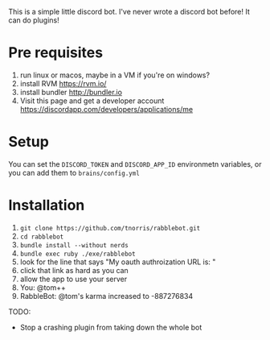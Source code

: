 This is a simple little discord bot. I've never wrote a discord bot before! It can do plugins!

# Pre requisites
1. run linux or macos, maybe in a VM if you're on windows?
2. install RVM <https://rvm.io/>
3. install bundler <http://bundler.io>
4. Visit this page and get a developer account https://discordapp.com/developers/applications/me

# Setup
You can set the `DISCORD_TOKEN` and `DISCORD_APP_ID` environmetn variables, or you can add them to `brains/config.yml`

# Installation
1. `git clone https://github.com/tnorris/rabblebot.git`
2. `cd rabblebot`
3. `bundle install --without nerds`
4. `bundle exec ruby ./exe/rabblebot`
5. look for the line that says "My oauth authroization URL is: <url>"
6. click that link as hard as you can
6. allow the app to use your server
7. You: @tom++
8. RabbleBot: @tom's karma increased to -887276834


TODO:
- Stop a crashing plugin from taking down the whole bot
